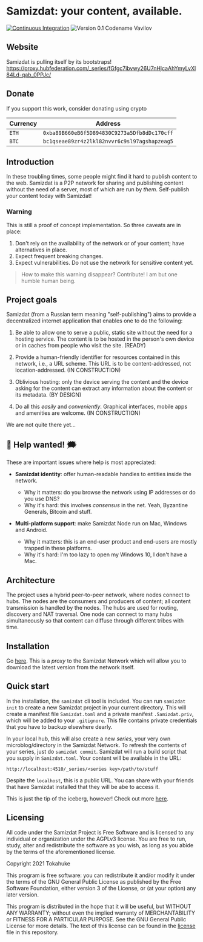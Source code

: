 # Samizdat: your content, available.

[![Continuous Integration](https://github.com/tokahuke/samizdat/actions/workflows/deploy-testbed.yaml/badge.svg?branch=stable)](https://github.com/tokahuke/samizdat/actions/workflows/deploy-testbed.yaml)
![Version 0.1 Codename Vavilov](https://img.shields.io/badge/version-0.1--vavilov-informational)

## Website

Samizdat is pulling itself by its bootstraps!
https://proxy.hubfederation.com/_series/fGfgc7ibvwy26U7nHjcaAhYmyLvXl84Ld-qab_0PPJc/

## Donate

If you support this work, consider donating using crypto

| Currency | Address                                      |
|----------|----------------------------------------------|
| `ETH`    | `0xba89B660eB6f5D894830C9273a5Dfb8dDc170cff` |
| `BTC`    | `bc1qseae89zr4z2lkl82nvvr6c9sl97agshapzeag5` |


## Introduction

In these troubling times, some people might find it hard to publish content to the web. Samizdat is a P2P network for sharing and publishing content without the need of a server, most of which are run by _them_. Self-publish your content today with Samizdat!

### Warning

This is still a proof of concept implementation. So three caveats are in place:

1. Don't rely on the availability of the network or of your content; have alternatives in place.
2. Expect frequent breaking changes.
3. Expect vulnerabilities. Do not use the network for sensitive content yet.

> How to make this warning disappear? Contribute! I am but one humble human being.

## Project goals

Samizdat (from a Russian term meaning "self-publishing") aims to provide a decentralized internet application that enables one to do the following:

1. Be able to allow one to serve a public, static site without the need for a hosting service. The content is to be hosted in the person's own device or in caches from people who visit the site. (READY)

2. Provide a human-friendly identifier for resources contained in this network, i.e., a URL scheme. This URL is to be content-addressed, not location-addressed. (IN CONSTRUCTION)

3. Oblivious hosting: only the device serving the content and the device asking for the content can extract any information about the content or its metadata. (BY DESIGN)

4. Do all this _easily_ and _conveniently_. Graphical interfaces, mobile apps and amenities are welcome. (IN CONSTRUCTION)

We are not quite there yet...
 
## 📢 Help wanted! 🗯

These are important issues where help is most appreciated:

* **Samizdat identity**: offer human-readable handles to entities inside the network.
  * Why it matters: do you browse the network using IP addresses or do you use DNS?
  * Why it's hard: this involves _consensus_ in the net. Yeah, Byzantine Generals, Bitcoin and stuff. 

* **Multi-platform support**: make Samizdat Node run on Mac, Windows and Android.
    * Why it matters: this is an end-user product and end-users are mostly trapped in these platforms.
    * Why it's hard: I'm too lazy to open my Windows 10, I don't have a Mac. 

## Architecture

The project uses a hybrid peer-to-peer network, where nodes connect to hubs. The nodes are the consumers and producers of content; all content transmission is handled by the nodes. The hubs are used for routing, discovery and NAT traversal. One node can connect to many hubs simultaneously so that content can diffuse through different tribes with time.

## Installation

Go [here](https://proxy.hubfederation.com/_series/fGfgc7ibvwy26U7nHjcaAhYmyLvXl84Ld-qab_0PPJc/install). This is a _proxy_ to the Samizdat Network which will allow you to download the latest version from the network itself.

## Quick start

In the installation, the `samizdat` cli tool is included. You can run `samizdat init` to create a new Samizdat project in your current directory. This will create a manifest file `Samizdat.toml` and a private manifest `.Samizdat.priv`, which will be added to your `.gitignore`. This file contains private credentials that you have to backup elsewhere dearly.

In your local hub, this will also create a new _series_, your very own microblog/directory in the Samizdat Network. To refresh the contents of your series, just do `samizdat commit`. Samizdat will run a build script that you supply in `Samizdat.toml`. Your content will be available in the URL:

```
http://localhost:4510/_series/<series key>/path/to/stuff
```

Despite the `localhost`, this is a public URL. You can share with your friends that have Samizdat installed that 
they will be abe to access it.

This is just the tip of the iceberg, however! Check out more [here](https://proxy.hubfederation.com/_series/fGfgc7ibvwy26U7nHjcaAhYmyLvXl84Ld-qab_0PPJc/docs).


## Licensing

All code under the Samizdat Project is Free Software and is licensed to any individual or
    organization under the AGPLv3 license. You are free to run, study, alter and redistribute
    the software as you wish, as long as you abide by the terms of the aforementioned license.

Copyright 2021 Tokahuke

This program is free software: you can redistribute it and/or modify
it under the terms of the GNU General Public License as published by
the Free Software Foundation, either version 3 of the License, or
(at your option) any later version.

This program is distributed in the hope that it will be useful,
but WITHOUT ANY WARRANTY; without even the implied warranty of
MERCHANTABILITY or FITNESS FOR A PARTICULAR PURPOSE.  See the
GNU General Public License for more details. The text of this license
can be found in the [license](./license) file in this repository.
